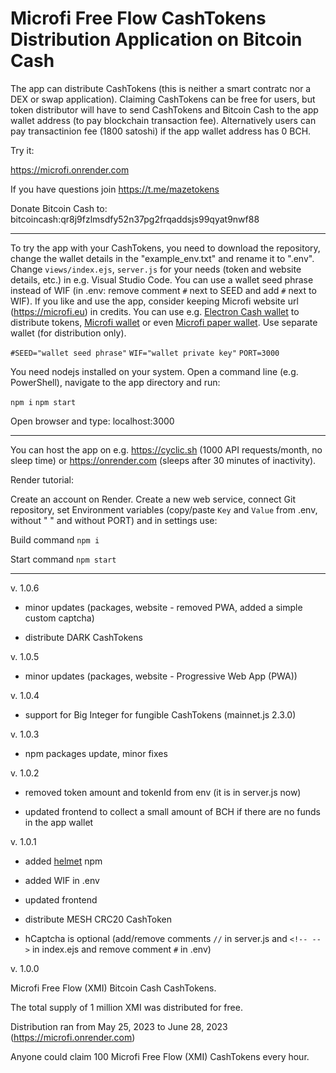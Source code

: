 # Microfi Free Flow CashTokens Distribution Application on Bitcoin Cash

The app can distribute CashTokens (this is neither a smart contratc nor a DEX or swap application). Claiming CashTokens can be free for users, but token distributor will have to send CashTokens and Bitcoin Cash to the app wallet address (to pay blockchain transaction fee). Alternatively users can pay transactinion fee (1800 satoshi) if the app wallet address has 0 BCH.

Try it:

https://microfi.onrender.com

If you have questions join https://t.me/mazetokens

Donate Bitcoin Cash to: bitcoincash:qr8j9fzlmsdfy52n37pg2frqaddsjs99qyat9nwf88

---

To try the app with your CashTokens, you need to download the repository, change the wallet details in the "example_env.txt" and rename it to ".env". Change `views/index.ejs`, `server.js` for your needs (token and website details, etc.) in e.g. Visual Studio Code. You can use a wallet seed phrase instead of WIF (in .env: remove comment `#` next to SEED and add `#` next to WIF). If you like and use the app, consider keeping Microfi website url (https://microfi.eu) in credits. You can use e.g. [Electron Cash wallet](https://electroncash.org) to distribute tokens, [Microfi wallet](https://microfi.eu/wallet) or even [Microfi paper wallet](https://microfi.eu/paperwallet). Use separate wallet (for distribution only).

`#SEED="wallet seed phrase"`
`WIF="wallet private key"`
`PORT=3000`

You need nodejs installed on your system. Open a command line (e.g. PowerShell), navigate to the app directory and run:

`npm i`
`npm start`

Open browser and type: localhost:3000

---

You can host the app on e.g. https://cyclic.sh (1000 API requests/month, no sleep time) or https://onrender.com (sleeps after 30 minutes of inactivity).

Render tutorial:

Create an account on Render.
Create a new web service, connect Git repository, set Environment variables (copy/paste `Key` and `Value`  from .env, without " " and without PORT) and in settings use:

Build command `npm i`

Start command `npm start`

---
v. 1.0.6

- minor updates (packages, website - removed PWA, added a simple custom captcha)

- distribute DARK CashTokens

v. 1.0.5

- minor updates (packages, website - Progressive Web App (PWA))

v. 1.0.4

- support for Big Integer for fungible CashTokens (mainnet.js 2.3.0)

v. 1.0.3

- npm packages update, minor fixes

v. 1.0.2

- removed token amount and tokenId from env (it is in server.js now)

- updated frontend to collect a small amount of BCH if there are no funds in the app wallet

v. 1.0.1

- added [helmet](https://www.npmjs.com/package/helmet) npm

- added WIF in .env

- updated frontend

- distribute MESH CRC20 CashToken

- hCaptcha is optional (add/remove comments `//` in server.js and `<!-- -->` in index.ejs and remove comment `#` in .env)

v. 1.0.0

Microfi Free Flow (XMI) Bitcoin Cash CashTokens.

The total supply of 1 million XMI was distributed for free.

Distribution ran from May 25, 2023 to June 28, 2023 (https://microfi.onrender.com)

Anyone could claim 100 Microfi Free Flow (XMI) CashTokens every hour.